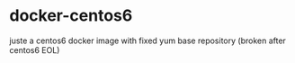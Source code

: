 # docker-centos6
juste a centos6 docker image with fixed yum base repository (broken after centos6 EOL)
